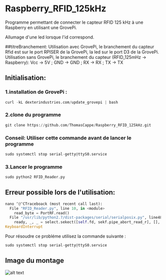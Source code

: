 # Raspberry_RFID_125kHz
Programme permettant de connecter le capteur RFID 125 kHz à une Raspberry en utilisant une GrovePi.  

Allumage d'une led lorsque l'id correspond.

##titreBranchement:
Utilisation avec GrovePi, le branchement du capteur Rfid est sur le port RPISER de la GrovePi, la led sur le port D3 de la GrovePi.
Utilisation sans GrovePi, le branchement du capteur (RFID_125mHz -> Raspberry): Vcc -> 5V ; GND -> GND ; RX -> RX ; TX -> TX


## Initialisation:

### 1.installation de GrovePi : 
```python
curl -kL dexterindustries.com/update_grovepi | bash 
```
### 2.clone du programme 
```python
git clone https://github.com/ThomasCappe/Raspberry_RFID_125kHz.git
```
### Conseil: Utiliser cette commande avant de lancer le programme
```python
sudo systemctl stop serial-getty@ttyS0.service
```
### 3.Lancer le programme
```python
sudo python2 RFID_Reader.py
```

## Erreur possible lors de l'utilisation:

```python
nano ^@^CTraceboack (most recent call last):
  File "RFID_Reader.py", line 10, in <module>
    read_byte = PortRF.read()
  File "/usr/lib/python2.7/dist-packages/serial/serialposix.py", line483, in read
    ready, _, _ = select.sekect([self.fd, sekf.pipe_abort_read_r], [], [], timeout.time_left())
KeyboardInterrupt
```
Pour résoudre ce probléme utilisez la commande suivante : 
```python
sudo systemctl stop serial-getty@ttyS0.service
```
## Image du montage
![alt text](https://github.com/ThomasCappe/Raspberry_RFID_125kHz/blob/7744bbae006db7484f188b4d730c773c4ac9c4aa/Montage.jpg?raw=true)

